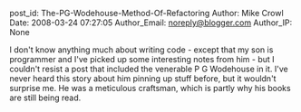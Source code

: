 post_id: The-PG-Wodehouse-Method-Of-Refactoring
Author: Mike Crowl
Date: 2008-03-24 07:27:05
Author_Email: noreply@blogger.com
Author_IP: None

I don&#39;t know anything much about writing code - except that my son is  programmer and I&#39;ve picked up some interesting notes from him - but I couldn&#39;t resist a post that included the venerable P G Wodehouse in it.   I&#39;ve never heard this story about him pinning up stuff before, but it wouldn&#39;t surprise me.  He was a meticulous craftsman, which is partly why his books are still being read.
